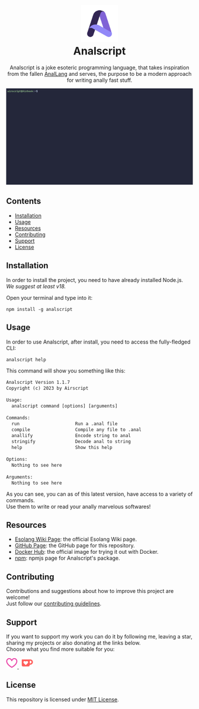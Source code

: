 <h1 align="center">
  <img src="https://raw.githubusercontent.com/airscripts/analscript/main/assets/images/logo.png" width="100" alt="Logo"/><br/>
  Analscript
</h1>

<p align="center">
  Analscript is a joke esoteric programming language, that takes inspiration from the fallen <a href="https://esolangs.org/wiki/AnalLang">AnalLang</a> and serves, the purpose to be a modern approach for writing anally fast stuff.
</p>

<p align="center">
  <img src="https://raw.githubusercontent.com/airscripts/analscript/main/assets/gifs/usage.gif" alt="Usage GIF" />
</p>

## Contents
- [Installation](#installation)
- [Usage](#usage)
- [Resources](#resources)
- [Contributing](#contributing)
- [Support](#support)
- [License](#license)

## Installation
In order to install the project, you need to have already installed Node.js.  
*We suggest at least v18.*  

Open your terminal and type into it:
```
npm install -g analscript
```

## Usage
In order to use Analscript, after install, you need to access the fully-fledged CLI:
```
analscript help
```

This command will show you something like this:
```
Analscript Version 1.1.7
Copyright (c) 2023 by Airscript
 
Usage:
  analscript command [options] [arguments]
 
Commands:
  run                     Run a .anal file
  compile                 Compile any file to .anal
  anallify                Encode string to anal
  stringify               Decode anal to string
  help                    Show this help
 
Options:
  Nothing to see here
 
Arguments:
  Nothing to see here
```

As you can see, you can as of this latest version, have access to a variety of commands.  
Use them to write or read your anally marvelous softwares!

## Resources
- [Esolang Wiki Page](https://esolangs.org/wiki/Analscript): the official Esolang Wiki page.
- [GitHub Page](https://ghio.airscript.it/analscript): the GitHub page for this repository.
- [Docker Hub](https://hub.docker.com/r/airscript/analscript): the official image for trying it out with Docker.
- [npm](https://www.npmjs.com/package/analscript): npmjs page for Analscript's package.

## Contributing
Contributions and suggestions about how to improve this project are welcome!  
Just follow our [contributing guidelines](https://github.com/airscripts/analscript/blob/main/CONTRIBUTING.md).

## Support
If you want to support my work you can do it by following me, leaving a star, sharing my projects or also donating at the links below.  
Choose what you find more suitable for you:  

<a href="https://sponsor.airscript.it" target="blank">
  <img src="https://raw.githubusercontent.com/airscripts/assets/main/images/github-sponsors.svg" alt="GitHub Sponsors" width="30px" />
</a>&nbsp;
<a href="https://kofi.airscript.it" target="blank">
  <img src="https://raw.githubusercontent.com/airscripts/assets/main/images/kofi.svg" alt="Kofi" width="30px" />
</a>

## License  
This repository is licensed under [MIT License](https://github.com/airscripts/analscript/blob/main/LICENSE).
